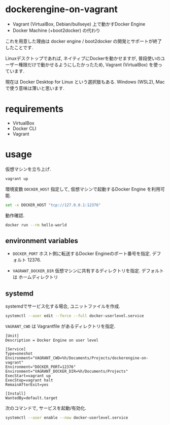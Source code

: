 # dockerengine-on-vagrant

* Vagrant (VirtualBox, Debian/bullseye) 上で動かすDocker Engine
* Docker Machine (+boot2docker) の代わり

これを用意した理由は docker engine / boot2docker の開発とサポートが終了したことです.

Linuxデスクトップであれば, ネイティブにDockerを動かせますが, 普段使いのユーザー権限だけで動かせるようにしたかったため, Vagrant (VirtualBox) を使っています.

現在は Docker Desktop for Linux という選択肢もある. Windows (WSL2), Mac で使う意味は薄いと思います.


# requirements

* VirtualBox
* Docker CLI
* Vagrant


# usage

仮想マシンを立ち上げ.

```sh
vagrant up
```

環境変数 `DOCKER_HOST` 指定して, 仮想マシンで起動するDocker Engine を利用可能.

```sh
set -x DOCKER_HOST "tcp://127.0.0.1:12376"
```

動作確認.

```sh
docker run --rm hello-world
```

## environment variables

* `DOCKER_PORT`
  ホスト側に転送するDocker Engineのポート番号を指定. デフォルト 12376.

* `VAGRANT_DOCKER_DIR`
  仮想マシンに共有するディレクトリを指定. デフォルトは ホームディレクトリ


## systemd

systemdでサービス化する場合, ユニットファイルを作成.

```sh
systemctl --user edit --force --full docker-userlevel.service
```

`VAGRANT_CWD` は Vagrantfile があるディレクトリを指定.

```
[Unit]
Description = Docker Engine on user level

[Service]
Type=oneshot
Environment="VAGRANT_CWD=%h/Documents/Projects/dockerengine-on-vagrant"
Environment="DOCKER_PORT=12376"
Environment="VAGRANT_DOCKER_DIR=%h/Documents/Projects"
ExecStart=vagrant up
ExecStop=vagrant halt
RemainAfterExit=yes

[Install]
WantedBy=default.target
```

次のコマンドで, サービスを起動/有効化.

```sh
systemctl --user enable --now docker-userlevel.service
```
